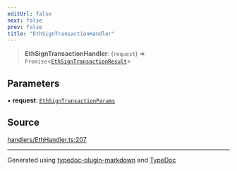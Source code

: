 ```yaml
---
editUrl: false
next: false
prev: false
title: "EthSignTransactionHandler"
---
```


> **EthSignTransactionHandler**: (`request`) => `Promise`\<[`EthSignTransactionResult`](/generated/type-aliases/ethsigntransactionresult/)\>

## Parameters

▪ **request**: [`EthSignTransactionParams`](/generated/type-aliases/ethsigntransactionparams/)

## Source

[handlers/EthHandler.ts:207](https://github.com/evmts/tevm-monorepo/blob/main/vm/api/src/handlers/EthHandler.ts#L207)

***
Generated using [typedoc-plugin-markdown](https://www.npmjs.com/package/typedoc-plugin-markdown) and [TypeDoc](https://typedoc.org/)
